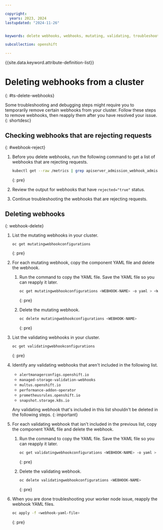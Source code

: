 ```yaml
---

copyright:
  years: 2023, 2024
lastupdated: "2024-11-26"


keywords: delete webhooks, webhooks, mutating, validating, troubleshooting webhooks

subcollection: openshift

---
```


{{site.data.keyword.attribute-definition-list}}




# Deleting webhooks from a cluster
{: #ts-delete-webhooks}

Some troubleshooting and debugging steps might require you to temporarily remove certain webhooks from your cluster. Follow these steps to remove webhooks, then reapply them after you have resolved your issue.
{: shortdesc}

## Checking webhooks that are rejecting requests
{: #webhook-reject}

1. Before you delete webhooks, run the following command to get a list of webhooks that are rejecting requests.

    ```sh
    kubectl get --raw /metrics | grep apiserver_admission_webhook_admission_duration_seconds
    ```
    {: pre}

1. Review the output for webhooks that have `rejected="true"` status.

1. Continue troubleshooting the webhooks that are rejecting requests.


## Deleting webhooks
{: webhook-delete}

1. List the mutating webhooks in your cluster.

    ```sh
    oc get mutatingwebhookconfigurations
    ```
    {: pre}

1. For each mutating webhook, copy the component YAML file and delete the webhook.

    1. Run the command to copy the YAML file. Save the YAML file so you can reapply it later.

        ```sh
        oc get mutatingwebhookconfigurations <WEBHOOK-NAME> -o yaml > <WEBHOOK-NAME>.yml
        ```
        {: pre}

    1. Delete the mutating webhook. 

        ```sh
        oc delete mutatingwebhookconfigurations <WEBHOOK-NAME>
        ```
        {: pre}

1. List the validating webhooks in your cluster.

    ```sh
    oc get validatingwebhookconfigurations
    ```
    {: pre}

1. Identify any validating webhooks that aren't included in the following list.
    - `alertmanagerconfigs.openshift.io`
    - `managed-storage-validation-webhooks`
    - `multus.openshift.io` 
    - `performance-addon-operator`
    - `prometheusrules.openshift.io`
    - `snapshot.storage.k8s.io`

    Any validating webhook that's included in this list shouldn't be deleted in the following steps. 
    {: important}

1. For each validating webhook that isn't included in the previous list, copy the component YAML file and delete the webhook.
    1. Run the command to copy the YAML file. Save the YAML file so you can reapply it later.

        ```sh
        oc get validatingwebhookconfigurations <WEBHOOK-NAME> -o yaml > <WEBHOOK-NAME>.yml
        ```
        {: pre}

    1. Delete the validating webhook. 

        ```sh
        oc delete validatingwebhookconfigurations <WEBHOOK-NAME>
        ```
        {: pre}

1. When you are done troubleshooting your worker node issue, reapply the webhook YAML files.

    ```sh
    oc apply -f <webhook-yaml-file>
    ```
    {: pre}

   
        
